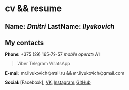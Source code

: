 # cv && resume

## **Name:** *Dmitri* **LastName:** *Ilyukovich* 

## My contacts 

**Phone:** +375 (29) 165-79-57 *mobile operate* A1
> Viber
> Telegram
> WhatsApp

**E-mail:** mr.ilyukovich@mail.ru && mr.ilyukovich@gmail.com

**Social:** [Facebook], [VK](https://vk.com/dmitriyfart), [Instagram](https://www.instagram.com/dimkaizum/), [GitHub](https://github.com/Diluks93) 
